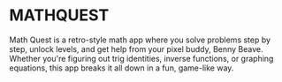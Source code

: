 # MATHQUEST
Math Quest is a retro-style math app where you solve problems step by step, unlock levels, and get help from your pixel buddy, Benny Beave. Whether you're figuring out trig identities, inverse functions, or graphing equations, this app breaks it all down in a fun, game-like way. 
